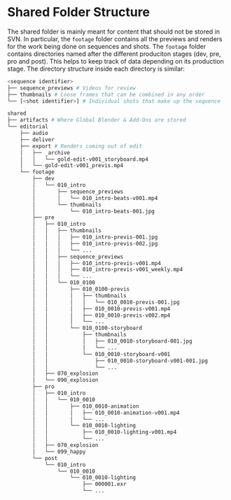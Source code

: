 # Shared Folder Structure

The shared folder is mainly meant for content that should not be stored in SVN. In particular,
the `footage` folder contains all the previews and renders for the work being done on sequences
and shots. The `footage` folder contains directories named after the different produciton
stages (dev, pre, pro and post). This helps to keep track of data depending on its production
stage. The directory structure inside each directory is similar:

```bash
<sequence identifier>
├── sequence_previews # Videos for review
├── thumbnails # Loose frames that can be combined in any order
└── [<shot identifier>] # Individual shots that make up the sequence
```

```bash
shared
├── artifacts # Where Global Blender & Add-Ons are stored
└── editorial
    ├── audio
    ├── deliver
    ├── export # Renders coming out of edit
    │   ├── _archive
    │   │   └── gold-edit-v001_storyboard.mp4
    │   └── gold-edit-v001_previs.mp4
    └── footage
        ├── dev
        │   └── 010_intro
        │       ├── sequence_previews
        │       │   └── 010_intro-beats-v001.mp4
        │       └── thumbnails
        │           └── 010_intro-beats-001.jpg
        ├── pre
        │   ├── 010_intro
        │   │   ├── thumbnails
        │   │   │   ├── 010_intro-previs-001.jpg
        │   │   │   ├── 010_intro-previs-002.jpg
        │   │   │   └── ...
        │   │   ├── sequence_previews
        │   │   │   ├── 010_intro-previs-v001.mp4
        │   │   │   ├── 010_intro-previs-v001_weekly.mp4
        │   │   │   └── ...
        │   │   └── 010_0100
        │   │       ├── 010_0100-previs
        │   │       │   ├── thumbnails
        │   │       │   │   └── 010_0010-previs-001.jpg
        │   │       │   ├── 010_0010-previs-v001.mp4
        │   │       │   ├── 010_0010-previs-v002.mp4
        │   │       │   └── ...
        │   │       └── 010_0100-storyboard
        │   │           ├── thumbnails
        │   │           │   ├── 010_0010-storyboard-001.jpg
        │   │           │   └── ...
        │   │           └── 010_0010-storyboard-v001
        │   │               ├── 010_0010-storyboard-v001-001.jpg
        │   │               └── ...
        │   ├── 070_explosion
        │   └── 090_explosion
        ├── pro
        │   ├── 010_intro
        │   │   └── 010_0010
        │   │       ├── 010_0010-animation
        │   │       │   ├── 010_0010-animation-v001.mp4
        │   │       │   └── ...
        │   │       └── 010_0010-lighting
        │   │           ├── 010_0010-lighting-v001.mp4
        │   │           └── ...
        │   ├── 070_explosion
        │   └── 099_happy
        └── post
            └── 010_intro
                └── 010_0010
                    └── 010_0010-lighting
                        ├── 000001.exr
                        └── ...

```
